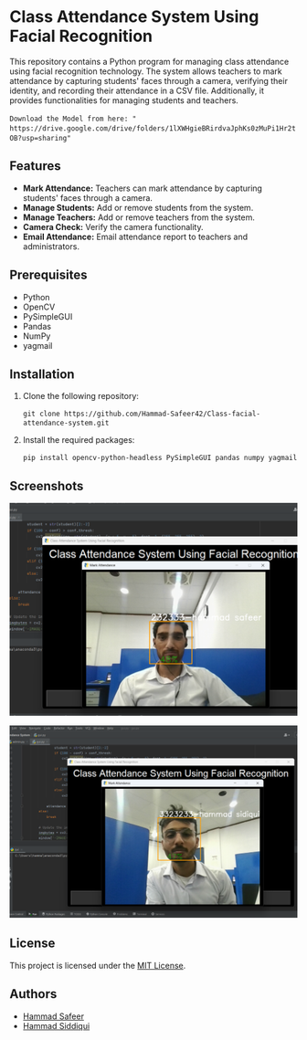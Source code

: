 # Class Attendance System Using Facial Recognition

This repository contains a Python program for managing class attendance using facial recognition technology. The system allows teachers to mark attendance by capturing students' faces through a camera, verifying their identity, and recording their attendance in a CSV file. Additionally, it provides functionalities for managing students and teachers.

`Download the Model from here: " https://drive.google.com/drive/folders/1lXWHgieBRirdvaJphKs0zMuPi1Hr2tOB?usp=sharing" `

## Features

- **Mark Attendance:** Teachers can mark attendance by capturing students' faces through a camera.
- **Manage Students:** Add or remove students from the system.
- **Manage Teachers:** Add or remove teachers from the system.
- **Camera Check:** Verify the camera functionality.
- **Email Attendance:** Email attendance report to teachers and administrators.

## Prerequisites

- Python 
- OpenCV
- PySimpleGUI
- Pandas
- NumPy
- yagmail

## Installation

1. Clone the following repository:

    ```
    git clone https://github.com/Hammad-Safeer42/Class-facial-attendance-system.git
    ```

2. Install the required packages:

    ```
    pip install opencv-python-headless PySimpleGUI pandas numpy yagmail
    ```


## Screenshots

![Test 1](Class%20Attendance%20System/Hammad_Safeer.png)

![Test 2](Class%20Attendance%20System/Hammad_Siddiqui.png)


## License
This project is licensed under the [MIT License](/LICENSE).


## Authors

- [Hammad Safeer](https://github.com/Hammad-Safeer42)
- [Hammad Siddiqui](https://github.com/HammadSiddiqui30)

